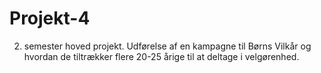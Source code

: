 # Projekt-4
2. semester hoved projekt. Udførelse af en kampagne til Børns Vilkår og hvordan de tiltrækker flere 20-25 årige til at deltage i velgørenhed.
